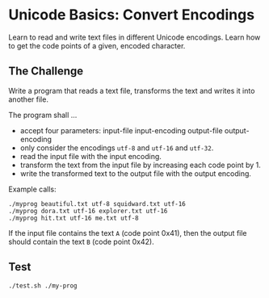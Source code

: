 # Unicode Basics: Convert Encodings

Learn to read and write text files in different Unicode encodings. Learn how to get the code points of a given, encoded character.

## The Challenge

Write a program that reads a text file, transforms the text and writes it into another file.

The program shall …

* accept four parameters: input-file input-encoding output-file output-encoding
* only consider the encodings `utf-8` and `utf-16` and `utf-32`.
* read the input file with the input encoding.
* transform the text from the input file by increasing each code point by 1.
* write the transformed text to the output file with the output encoding.

Example calls:

    ./myprog beautiful.txt utf-8 squidward.txt utf-16
    ./myprog dora.txt utf-16 explorer.txt utf-16
    ./myprog hit.txt utf-16 me.txt utf-8

If the input file contains the text `A` (code point 0x41), then the output file should contain the text `B` (code point 0x42).


## Test

    ./test.sh ./my-prog
